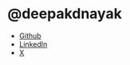 # @deepakdnayak

* [Github](https://github.com/deepakdn)
* [LinkedIn](www.linkedin.com/in/-deepak-nayak-)
* [X](https://twitter.com/_Deepak_Nayak_)
